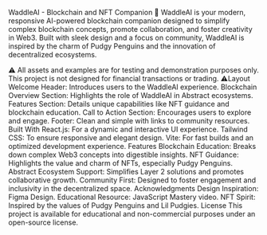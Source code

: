 WaddleAI - Blockchain and NFT Companion 🐧
WaddleAI is your modern, responsive AI-powered blockchain companion designed to simplify complex blockchain concepts, promote collaboration, and foster creativity in Web3. Built with sleek design and a focus on community, WaddleAI is inspired by the charm of Pudgy Penguins and the innovation of decentralized ecosystems.

⚠️ All assets and examples are for testing and demonstration purposes only. This project is not designed for financial transactions or trading. ⚠️Layout
Welcome Header: Introduces users to the WaddleAI experience.
Blockchain Overview Section: Highlights the role of WaddleAI in Abstract ecosystems.
Features Section: Details unique capabilities like NFT guidance and blockchain education.
Call to Action Section: Encourages users to explore and engage.
Footer: Clean and simple with links to community resources.
Built With
React.js: For a dynamic and interactive UI experience.
Tailwind CSS: To ensure responsive and elegant design.
Vite: For fast builds and an optimized development experience.
Features
Blockchain Education: Breaks down complex Web3 concepts into digestible insights.
NFT Guidance: Highlights the value and charm of NFTs, especially Pudgy Penguins.
Abstract Ecosystem Support: Simplifies Layer 2 solutions and promotes collaborative growth.
Community First: Designed to foster engagement and inclusivity in the decentralized space.
Acknowledgments
Design Inspiration: Figma Design.
Educational Resource: JavaScript Mastery video.
NFT Spirit: Inspired by the values of Pudgy Penguins and Lil Pudgies.
License
This project is available for educational and non-commercial purposes under an open-source license.